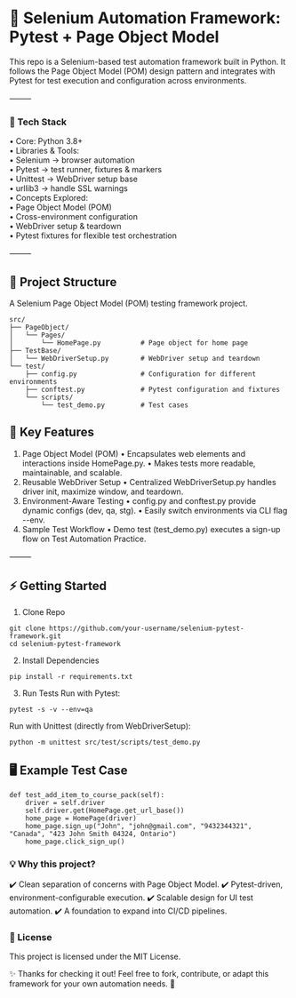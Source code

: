 # 🧪 Selenium Automation Framework: Pytest + Page Object Model

This repo is a Selenium-based test automation framework built in Python.
It follows the Page Object Model (POM) design pattern and integrates with Pytest for test execution and configuration across environments.

⸻

### 🚀 Tech Stack  
•	Core: Python 3.8+  
•	Libraries & Tools:  
•	Selenium → browser automation  
•	Pytest → test runner, fixtures & markers  
•	Unittest → WebDriver setup base  
•	urllib3 → handle SSL warnings  
•	Concepts Explored:  
•	Page Object Model (POM)  
•	Cross-environment configuration  
•	WebDriver setup & teardown  
•	Pytest fixtures for flexible test orchestration  

⸻

## 📂 Project Structure

A Selenium Page Object Model (POM) testing framework project.

```
src/
├── PageObject/
│   └── Pages/
│       └── HomePage.py          # Page object for home page
├── TestBase/
│   └── WebDriverSetup.py        # WebDriver setup and teardown
└── test/
    ├── config.py                # Configuration for different environments
    ├── conftest.py              # Pytest configuration and fixtures
    └── scripts/
        └── test_demo.py         # Test cases
```

## 🔑 Key Features
1.	Page Object Model (POM)
	•	Encapsulates web elements and interactions inside HomePage.py.
	•	Makes tests more readable, maintainable, and scalable.
2.	Reusable WebDriver Setup
	•	Centralized WebDriverSetup.py handles driver init, maximize window, and teardown.
3.	Environment-Aware Testing
	•	config.py and conftest.py provide dynamic configs (dev, qa, stg).
	•	Easily switch environments via CLI flag --env.
4.	Sample Test Workflow
	•	Demo test (test_demo.py) executes a sign-up flow on Test Automation Practice.

⸻

## ⚡ Getting Started

1. Clone Repo
```
git clone https://github.com/your-username/selenium-pytest-framework.git
cd selenium-pytest-framework
```
2. Install Dependencies
```
pip install -r requirements.txt
```
3. Run Tests
Run with Pytest:
```
pytest -s -v --env=qa
```
Run with Unittest (directly from WebDriverSetup):
```
python -m unittest src/test/scripts/test_demo.py
```

## 🖥️ Example Test Case
```
def test_add_item_to_course_pack(self):
    driver = self.driver
    self.driver.get(HomePage.get_url_base())
    home_page = HomePage(driver)
    home_page.sign_up("John", "john@gmail.com", "9432344321", "Canada", "423 John Smith 04324, Ontario")
    home_page.click_sign_up()
```

### 💡 Why this project?
✔️ Clean separation of concerns with Page Object Model.
✔️ Pytest-driven, environment-configurable execution.
✔️ Scalable design for UI test automation.
✔️ A foundation to expand into CI/CD pipelines.

### 📜 License
This project is licensed under the MIT License.

✨ Thanks for checking it out!
Feel free to fork, contribute, or adapt this framework for your own automation needs. 🚀
